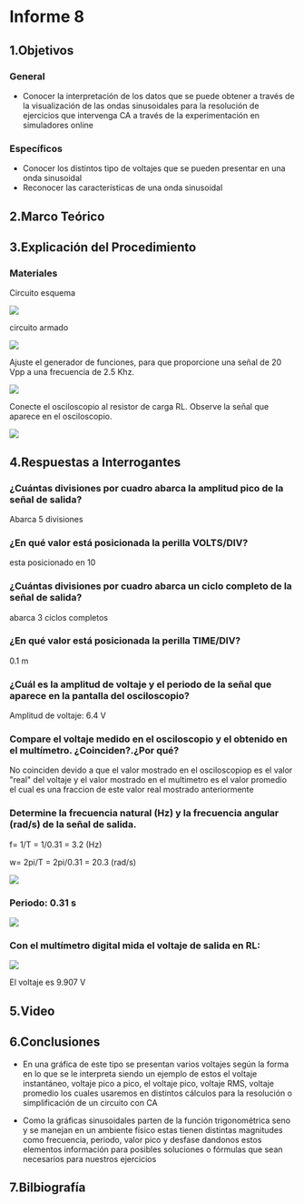 # Informe 8
## 1.Objetivos
### General

- Conocer la interpretación de los datos que se puede obtener a través de la visualización de las ondas sinusoidales para la resolución de ejercicios que intervenga CA a través de la experimentación en simuladores online 
### Específicos

- Conocer los distintos tipo de voltajes que se pueden presentar en una onda sinusoidal
- Reconocer las características de una onda sinusoidal 

## 2.Marco Teórico
## 3.Explicación del Procedimiento
### Materiales

Circuito esquema

![](https://cdn.discordapp.com/attachments/977016920224198709/1010015602489970708/unknown.png)

circuito armado

![](https://cdn.discordapp.com/attachments/977016920224198709/1010015641106923530/unknown.png)

Ajuste el generador de funciones, para que proporcione una señal de 20 Vpp a
una frecuencia de 2.5 Khz.

![](https://cdn.discordapp.com/attachments/977016920224198709/1010015867142164610/unknown.png)

Conecte el osciloscopio al resistor de carga RL. Observe la señal que aparece en
el osciloscopio.

![](https://cdn.discordapp.com/attachments/977016920224198709/1010015985815801896/unknown.png)
## 4.Respuestas a Interrogantes

### ¿Cuántas divisiones por cuadro abarca la amplitud pico de la señal de salida?
Abarca 5 divisiones
### ¿En qué valor está posicionada la perilla VOLTS/DIV?
esta posicionado en 10
### ¿Cuántas divisiones por cuadro abarca un ciclo completo de la señal de salida?
abarca 3 ciclos completos
### ¿En qué valor está posicionada la perilla TIME/DIV?
0.1 m
### ¿Cuál es la amplitud de voltaje y el periodo de la señal que aparece en la pantalla del osciloscopio?
Amplitud de voltaje: 6.4 V

### Compare el voltaje medido en el osciloscopio  y el obtenido en el multímetro. ¿Coinciden?.¿Por qué?
No coinciden devido a que el valor mostrado en el osciloscopiop es el valor "real" del voltaje y el valor mostrado en el multimetro es el valor promedio 
el cual es una fraccion de este valor real mostrado anteriormente

### Determine la frecuencia natural (Hz) y la frecuencia angular (rad/s) de la señal de salida.

f= 1/T = 1/0.31 = 3.2 (Hz)

w= 2pi/T = 2pi/0.31 = 20.3 (rad/s)

![](https://cdn.discordapp.com/attachments/977016920224198709/1010016633395351633/unknown.png)

### Periodo: 0.31 s

![](https://cdn.discordapp.com/attachments/977016920224198709/1010016770666532864/unknown.png)

### Con el multímetro digital mida el voltaje de salida en RL:

![](https://cdn.discordapp.com/attachments/977016920224198709/1010016878946689154/unknown.png)

El voltaje es 9.907 V
## 5.Video
## 6.Conclusiones

- En una gráfica de este tipo se presentan varios voltajes según la forma en lo que se le interpreta siendo un ejemplo de estos 
el voltaje instantáneo, voltaje pico a pico, el voltaje pico, voltaje RMS, voltaje promedio los cuales usaremos en distintos cálculos para 
la resolución o simplificación de un circuito con CA

- Como la gráficas sinusoidales parten de la función trigonométrica seno y se manejan en un  ambiente físico estas tienen distintas
magnitudes como frecuencia, periodo, valor pico y desfase dandonos estos elementos información para posibles soluciones o fórmulas
que sean necesarios para nuestros ejercicios

## 7.Bilbiografía
